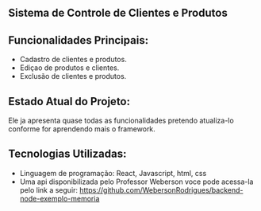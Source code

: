 ## Sistema de Controle de Clientes e Produtos

## Funcionalidades Principais:
- Cadastro de clientes e produtos.
- Ediçao de produtos e clientes.
- Exclusão de clientes e produtos.

## Estado Atual do Projeto:
Ele ja apresenta quase todas as funcionalidades pretendo atualiza-lo conforme for aprendendo mais o framework.

## Tecnologias Utilizadas:
- Linguagem de programação: React, Javascript, html, css
- Uma api disponibilizada pelo Professor Weberson voce pode acessa-la pelo link a seguir: https://github.com/WebersonRodrigues/backend-node-exemplo-memoria
